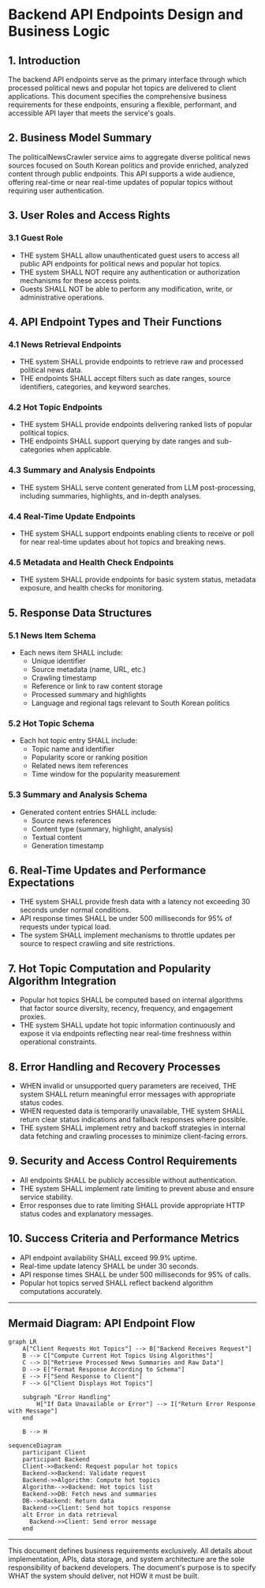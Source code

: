 # Backend API Endpoints Design and Business Logic

## 1. Introduction

The backend API endpoints serve as the primary interface through which processed political news and popular hot topics are delivered to client applications. This document specifies the comprehensive business requirements for these endpoints, ensuring a flexible, performant, and accessible API layer that meets the service's goals.

## 2. Business Model Summary

The politicalNewsCrawler service aims to aggregate diverse political news sources focused on South Korean politics and provide enriched, analyzed content through public endpoints. This API supports a wide audience, offering real-time or near real-time updates of popular topics without requiring user authentication.

## 3. User Roles and Access Rights

### 3.1 Guest Role
- THE system SHALL allow unauthenticated guest users to access all public API endpoints for political news and popular hot topics.
- THE system SHALL NOT require any authentication or authorization mechanisms for these access points.
- Guests SHALL NOT be able to perform any modification, write, or administrative operations.

## 4. API Endpoint Types and Their Functions

### 4.1 News Retrieval Endpoints
- THE system SHALL provide endpoints to retrieve raw and processed political news data.
- THE endpoints SHALL accept filters such as date ranges, source identifiers, categories, and keyword searches.

### 4.2 Hot Topic Endpoints
- THE system SHALL provide endpoints delivering ranked lists of popular political topics.
- THE endpoints SHALL support querying by date ranges and sub-categories when applicable.

### 4.3 Summary and Analysis Endpoints
- THE system SHALL serve content generated from LLM post-processing, including summaries, highlights, and in-depth analyses.

### 4.4 Real-Time Update Endpoints
- THE system SHALL support endpoints enabling clients to receive or poll for near real-time updates about hot topics and breaking news.

### 4.5 Metadata and Health Check Endpoints
- THE system SHALL provide endpoints for basic system status, metadata exposure, and health checks for monitoring.

## 5. Response Data Structures

### 5.1 News Item Schema
- Each news item SHALL include:
  - Unique identifier
  - Source metadata (name, URL, etc.)
  - Crawling timestamp
  - Reference or link to raw content storage
  - Processed summary and highlights
  - Language and regional tags relevant to South Korean politics

### 5.2 Hot Topic Schema
- Each hot topic entry SHALL include:
  - Topic name and identifier
  - Popularity score or ranking position
  - Related news item references
  - Time window for the popularity measurement

### 5.3 Summary and Analysis Schema
- Generated content entries SHALL include:
  - Source news references
  - Content type (summary, highlight, analysis)
  - Textual content
  - Generation timestamp

## 6. Real-Time Updates and Performance Expectations

- THE system SHALL provide fresh data with a latency not exceeding 30 seconds under normal conditions.
- API response times SHALL be under 500 milliseconds for 95% of requests under typical load.
- The system SHALL implement mechanisms to throttle updates per source to respect crawling and site restrictions.

## 7. Hot Topic Computation and Popularity Algorithm Integration

- Popular hot topics SHALL be computed based on internal algorithms that factor source diversity, recency, frequency, and engagement proxies.
- THE system SHALL update hot topic information continuously and expose it via endpoints reflecting near real-time freshness within operational constraints.

## 8. Error Handling and Recovery Processes

- WHEN invalid or unsupported query parameters are received, THE system SHALL return meaningful error messages with appropriate status codes.
- WHEN requested data is temporarily unavailable, THE system SHALL return clear status indications and fallback responses where possible.
- THE system SHALL implement retry and backoff strategies in internal data fetching and crawling processes to minimize client-facing errors.

## 9. Security and Access Control Requirements

- All endpoints SHALL be publicly accessible without authentication.
- THE system SHALL implement rate limiting to prevent abuse and ensure service stability.
- Error responses due to rate limiting SHALL provide appropriate HTTP status codes and explanatory messages.

## 10. Success Criteria and Performance Metrics

- API endpoint availability SHALL exceed 99.9% uptime.
- Real-time update latency SHALL be under 30 seconds.
- API response times SHALL be under 500 milliseconds for 95% of calls.
- Popular hot topics served SHALL reflect backend algorithm computations accurately.

---

## Mermaid Diagram: API Endpoint Flow

```mermaid
graph LR
    A["Client Requests Hot Topics"] --> B["Backend Receives Request"]
    B --> C["Compute Current Hot Topics Using Algorithms"]
    C --> D["Retrieve Processed News Summaries and Raw Data"]
    D --> E["Format Response According to Schema"]
    E --> F["Send Response to Client"]
    F --> G["Client Displays Hot Topics"]

    subgraph "Error Handling"
        H["If Data Unavailable or Error"] --> I["Return Error Response with Message"]
    end

    B --> H
```

```mermaid
sequenceDiagram
    participant Client
    participant Backend
    Client->>Backend: Request popular hot topics
    Backend->>Backend: Validate request
    Backend->>Algorithm: Compute hot topics
    Algorithm-->>Backend: Hot topics list
    Backend->>DB: Fetch news and summaries
    DB-->>Backend: Return data
    Backend->>Client: Send hot topics response
    alt Error in data retrieval
      Backend->>Client: Send error message
    end
```

---

This document defines business requirements exclusively. All details about implementation, APIs, data storage, and system architecture are the sole responsibility of backend developers. The document's purpose is to specify WHAT the system should deliver, not HOW it must be built.